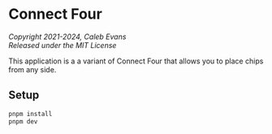 # Connect Four

_Copyright 2021-2024, Caleb Evans_  
_Released under the MIT License_

This application is a a variant of Connect Four that allows you to place chips from any side.

## Setup

```sh
pnpm install
pnpm dev
```
